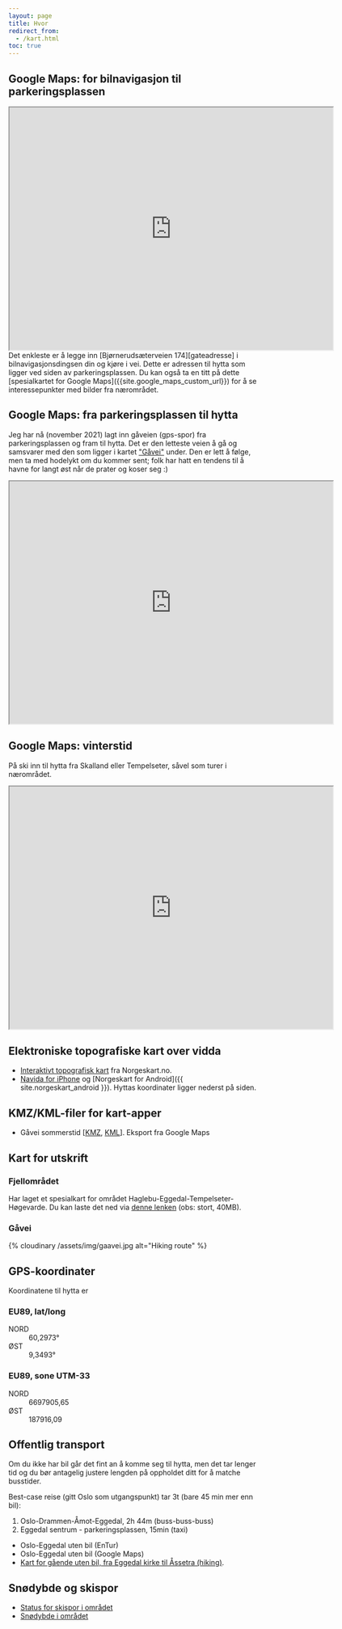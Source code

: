 ```yaml
---
layout: page
title: Hvor
redirect_from:
  - /kart.html
toc: true
---
```


## Google Maps: for bilnavigasjon til parkeringsplassen

<div class="map-responsive">
    <iframe src="https://www.google.com/maps/d/embed?mid=1dFockLfyDNtDZ7GCysiFRs17Sh3qQIrb" width="640" height="480"></iframe>
</div>
Det enkleste er å legge inn [Bjørnerudsæterveien 174][gateadresse] i bilnavigasjonsdingsen din og kjøre i vei. Dette er adressen til hytta som ligger ved siden av parkeringsplassen. Du kan også ta en titt på dette [spesialkartet for Google Maps]({{site.google_maps_custom_url}}) for å se interessepunkter med bilder fra nærområdet.

## Google Maps: fra parkeringsplassen til hytta

Jeg har nå (november 2021) lagt inn gåveien (gps-spor) fra parkeringsplassen og fram til hytta. Det er den letteste veien å gå og samsvarer med den som ligger i kartet ["Gåvei"](./map.html#g%C3%A5vei) under. Den er lett å følge, men ta med hodelykt om du kommer sent; folk har hatt en tendens til å havne for langt øst når de prater og koser seg :)

<div class="map-responsive">
    <iframe src="https://www.google.com/maps/d/embed?mid=1SOHneOudYXb8iOuMJmZQGG_DLGzJzbL1&hl=no" width="640" height="480"></iframe>
</div>

## Google Maps: vinterstid

På ski inn til hytta fra Skalland eller Tempelseter, såvel som turer i nærområdet.

<div class="map-responsive">
<iframe src="https://www.google.com/maps/d/u/0/embed?mid=1ABA5ohQmmcLfChlRAKTpjUXrUaYkXG2z" width="640" height="480"></iframe>
</div>

## Elektroniske topografiske kart over vidda

- [Interaktivt topografisk kart](http://www.norgeskart.no/#!?project=seeiendom&layers=1002,1015&zoom=14&lat=6697971.51&lon=187859.14) fra Norgeskart.no.
- [Navida for iPhone](https://itunes.apple.com/no/app/navida/id356821974?mt=8) og [Norgeskart for Android]({{ site.norgeskart_android }}). Hyttas koordinater ligger nederst på siden.

## KMZ/KML-filer for kart-apper

- Gåvei sommerstid [[KMZ](/downloads/map-summer.kmz), [KML](/downloads/map-summer.kml)]. Eksport fra Google Maps

## Kart for utskrift

### Fjellområdet

Har laget et spesialkart for området Haglebu-Eggedal-Tempelseter-Høgevarde. Du kan laste det ned via [denne lenken](https://drive.google.com/open?id=10G9Z24YxpIX9WI5TMztSzcM1eIQKGM88) (obs: stort, 40MB).

### Gåvei

{% cloudinary /assets/img/gaavei.jpg alt="Hiking route" %}

## GPS-koordinater

Koordinatene til hytta er

### EU89, lat/long

<dl>
    <dt>NORD</dt>
    <dd>60,2973&#176;</dd>
    <dt>ØST</dt>
    <dd>9,3493&#176;</dd>
</dl>

### EU89, sone UTM-33

<dl>
    <dt>NORD</dt>
    <dd>6697905,65</dd>
    <dt>ØST</dt>
    <dd>187916,09</dd>
</dl>

## Offentlig transport

Om du ikke har bil går det fint an å komme seg til hytta, men det tar lenger tid og du bør antagelig justere lengden på oppholdet ditt for å matche busstider.

Best-case reise (gitt Oslo som utgangspunkt) tar 3t (bare 45 min mer enn bil):

1. Oslo-Drammen-Åmot-Eggedal, 2h 44m (buss-buss-buss)
1. Eggedal sentrum - parkeringsplassen, 15min (taxi)

- <a id="entur-lazy-link">Oslo-Eggedal uten bil (EnTur)</a>
- <a id="google-lazy-link">Oslo-Eggedal uten bil (Google Maps)</a>
- [Kart for gående uten bil, fra Eggedal kirke til Åssetra (hiking)](https://goo.gl/maps/LdNyeYYECtJZYact8).

## Snødybde og skispor

- [Status for skispor i området][skisporet]
- [Snødybde i området][senorge-sno]

<script async src="/assets/js/map.js"></script>

[gateadresse]: https://www.google.com/maps/place/Bj%C3%B8rnerudseterveien+174,+3359+Eggedal/@60.273777,9.3402038,786m/data=!3m1!1e3!4m5!3m4!1s0x464062168b73ec33:0x21fa5141e62c87c7!8m2!3d60.273777!4d9.3423925!5m2!1e2!1e4
[senorge-sno]: https://www.senorge.no/map?lang=no&tl=sd&dato=idag&zoom=12&center=188804:6698658
[skisporet]: https://www.skisporet.no/map/60.3090543/9.3822384/13
